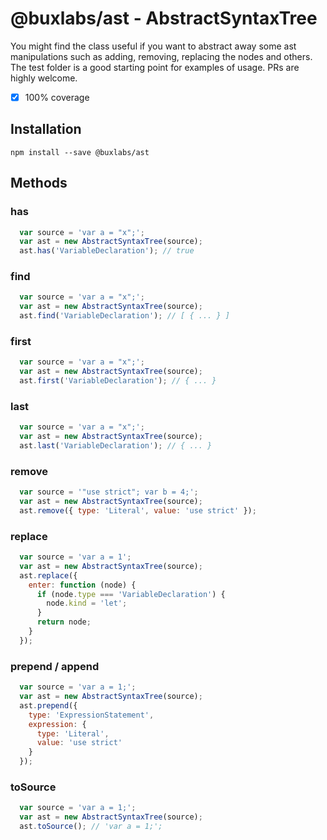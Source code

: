 # @buxlabs/ast - AbstractSyntaxTree

You might find the class useful if you want to abstract away some ast manipulations such as adding, removing, replacing the nodes and others. The test folder is a good starting point for examples of usage. PRs are highly welcome.

- [x] 100% coverage

## Installation

`npm install --save @buxlabs/ast`

## Methods

### has

```javascript
  var source = 'var a = "x";';
  var ast = new AbstractSyntaxTree(source);
  ast.has('VariableDeclaration'); // true
```

### find

```javascript
  var source = 'var a = "x";';
  var ast = new AbstractSyntaxTree(source);
  ast.find('VariableDeclaration'); // [ { ... } ]
```

### first

```javascript
  var source = 'var a = "x";';
  var ast = new AbstractSyntaxTree(source);
  ast.first('VariableDeclaration'); // { ... }
```

### last

```javascript
  var source = 'var a = "x";';
  var ast = new AbstractSyntaxTree(source);
  ast.last('VariableDeclaration'); // { ... }
```

### remove

```javascript
  var source = '"use strict"; var b = 4;';
  var ast = new AbstractSyntaxTree(source);
  ast.remove({ type: 'Literal', value: 'use strict' });
```

### replace

```javascript
  var source = 'var a = 1';
  var ast = new AbstractSyntaxTree(source);
  ast.replace({
    enter: function (node) {
      if (node.type === 'VariableDeclaration') {
        node.kind = 'let';
      }
      return node;
    }
  });
```

### prepend / append

```javascript
  var source = 'var a = 1;';
  var ast = new AbstractSyntaxTree(source);
  ast.prepend({
    type: 'ExpressionStatement',
    expression: {
      type: 'Literal',
      value: 'use strict'
    }
  });
```

### toSource

```javascript
  var source = 'var a = 1;';
  var ast = new AbstractSyntaxTree(source);
  ast.toSource(); // 'var a = 1;';
```
